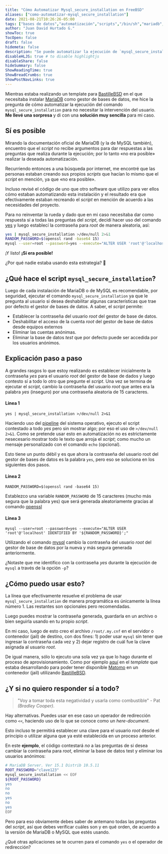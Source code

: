 ```yaml
---
title: "Cómo Automatizar Mysql_secure_installation en FreeBSD"
aliases: ["como-automatizar-mysql_secure_installation"]
date: 2021-08-21T10:26:26-05:00
tags: ["bases de datos","automatización","scripts","/bin/sh","mariadb","mysql"]
author: "Juan David Hurtado G."
showToc: true
TocOpen: false
draft: false
hidemeta: false
description: "Se puede automatizar la ejecución de `mysql_secure_installation` utilizando el comando yes o bien usando un operador de redirección."
disableHLJS: true # to disable highlightjs
disableShare: false
hideSummary: false
ShowReadingTime: true
ShowBreadCrumbs: true
ShowPostNavLinks: true
---
```

Mientras estaba realizando un template para [BastilleBSD][1] en el que necesitaba instalar [MariaDB][2] como gestor de bases de datos, me hice la pregunta de cómo automatizar la ejecución del comando `mysql_secure_installation` para no necesitar la intervención del usuario. **Me llevé una sorpresa** y di con una **solución muy sencilla** para mi caso.

## Sí es posible

Mirando la documentación oficial de MariaDB (y la de MySQL también), encuentro que el *script* no recibe argumentos para dar respuestas a las preguntas que realiza durante la ejecución; por lo tanto «no era posible» realizar la deseada automatización.

Recurriendo entonces a una búsqueda por internet, me encontré que las personas estaban creando sus propios *scripts* que hacían lo mismo que el *script* en mención, ya que «no era posible».

Incluso revisé el código de uno que otro software que utilizo para ver ellos cómo estaban automatizando esta instalación y el resultado era que efectivamente estaban recreando el *script* en mención de acuerdo a las necesidades del proyecto.

Para no reinventar la rueda y dado que en mi caso necesitaba dar como respuesta sí a todas las preguntas del *script*, decidí hacer uso del comando [yes][3] y luego establecí la contraseña para *root* de manera aleatoria, así:

```sh
yes | mysql_secure_installation >/dev/null 2>&1
RANDOM_PASSWORD=$(openssl rand -base64 15)
mysql --user=root --password=yes --execute="ALTER USER 'root'@'localhost' IDENTIFIED BY '${RANDOM_PASSWORD}';"
```

¡Y listo! **¡Sí era posible!**

¿Por qué nadie estaba usando esta estrategia? :thinking:

## ¿Qué hace el script `mysql_secure_installation`?

Luego de cada instalación de MariaDB o de MySQL es recomendable, por seguridad, ejecutar el comando `mysql_secure_installation` ya que le pregunta al usuario si desea deshabilitar algunas características que trae por defecto el gestor de bases de datos. A saber, el *script* permite:

* Establecer la contraseña del usuario *root* del gestor de base de datos.
* Deshabilitar el acceso de la cuenta *root* del gestor de base de datos desde equipos externos
* Eliminar las cuentas anónimas.
* Eliminar la base de datos *test* que por defecto puede ser accedida por los usuarios anónimos.

## Explicación paso a paso

A grandes rasgos lo que estoy realizando es establecer inicialmente la contraseña *yes* para el usuario *root* del gestor de base de dados y luego contesto sí a todo lo otro que pregunte el *script*. Una vez se termina de ejecutar el *script*, cambio la contraseña del usuario *root* que antes era la palabra *yes* (inseguro) por una contraseña aleatoria de 15 caracteres.

#### Línea 1

`yes | mysql_secure_installation >/dev/null 2>&1`

Haciendo uso del [pipeline][4] del sistema operativo, ejecuto el script contestado a todo *yes* pero sin mostrar algo; por eso el uso de `>/dev/null 2>&1`. Como se pretende usar esto en automatización no es estrictamente nesecesario mostrar todo le texto que arroja el *script*; como mucho un mensaje personalizado con el comando `echo` (opcional).

Esto tiene un punto débil y es que ahora la contraseña del usuario root del gestor de bases de datos es la palabra `yes`, pero eso se soluciona en los siguientes dos pasos.

#### Línea 2

`RANDOM_PASSWORD=$(openssl rand -base64 15)`

Establezco una variable `RANDOM_PASSWORD` de 15 caracteres (mucho más segura que la palabra yes) que será generada aleatoriamente gracias al comando [openssl][5]

#### Línea 3

`mysql --user=root --password=yes --execute="ALTER USER 'root'@'localhost' IDENTIFIED BY '${RANDOM_PASSWORD}';"`

Utilizando el comando [mysql][6] cambio la contraseña del usuario *root* del gestor de base de datos por la nueva y más segura generada anteriormente.

¿Notaste que me identifico con la contraseña *yes* durante la ejecución de `mysql` a través de la opción `-p`?

## ¿Cómo puedo usar esto?

La línea que efectivamente resuelve el problema de usar `mysql_secure_installation` de manera programática es únicamente la línea número 1. Las restantes son opcionales pero recomendadas.

Luego puedes mostrar la contraseña generada, guardarla en un archivo o bien seguirla usando en tu propio *script*.

En mi caso, luego de esto creo el archivo `/root/.my.cnf` en el servidor o contenedor (jail) de destino, con dos fines: 1) poder usar `mysql` sin tener que ingresar la contraseña cada vez y 2) dejar registro de cuál fue la clave asignada al usuario *root*.

De igual manera, sólo lo ejecuto una sola vez ya que lo hago durante el proceso de aprovisionamiento. Como por ejemplo [aquí][7] en el *template* que estaba desarrollando para poder tener disponible [Matomo][8] en un contenedor (jail) utilizando [BastilleBSD][1].

## ¿Y si no quiero responder sí a todo?

> "Voy a tomar toda esta negatividad y usarla como combustible" - Pat *(Bradley Cooper)*.

Hay alternativas. Puedes usar en ese caso un operador de redirección como `<<`, haciendo uso de lo que se conoce como un *here-document*.

Esto incluso te permitirá establecer una clave para el usuario *root* desde el principio o utilizar alguna que ya esté establecida en un proceso anterior.

En este **ejemplo**, el código contestará *no* a las preguntas de si desea cambiar la contraseña para *root*, eliminar la base de datos test y eliminar los usuarios anónimos:

```sh
# MariaDB Server. Ver 15.1 Distrib 10.5.11
ROOT_PASSWORD="clave123"
mysql_secure_installation << EOF
${ROOT_PASSWORD}
yes
no
no
yes
no
yes
EOF
```

Pero para eso obviamente debes saber de antemano todas las preguntas del *script*, así que debes verificar cuáles son y en qué orden, de acuerdo a la versión de MariaDB o MySQL que estés usando.

¿Qué otras aplicaciones se te ocurren para el comando `yes` o el operador de redirección?

[1]: https://bastillebsd.com/ "[Inglés] Sitio del proyecto BastilleBSD"
[2]: https://es.wikipedia.org/wiki/MariaDB
[3]: https://www.freebsd.org/cgi/man.cgi?query=yes&apropos=0&sektion=0&manpath=FreeBSD+13.0-RELEASE&arch=default&format=html "[Inglés] Página man del comando yes en FreeBSD 13.0"
[4]: https://en.wikipedia.org/wiki/Pipeline_%28Unix%29 "[Inglés] Cómo funciona el pipeline en UNIX"
[5]: https://www.freebsd.org/cgi/man.cgi?query=openssl&apropos=0&sektion=0&manpath=FreeBSD+13.0-RELEASE&arch=default&format=html "[Inglés] Página man del comando openssl en FreeBSD 13.0"
[6]: https://mariadb.com/kb/en/mysql-command-line-client/ "[Inglés] Documentación del comando mysql"
[7]: https://github.com/yaazkal/bastille-matomo/blob/707bd72ec38357045858090fb80134137fac073a/root/bootstrap_matomo.sh#L13
[8]: https://es.wikipedia.org/wiki/Matomo "Alternativa a Google Analytics"
